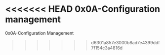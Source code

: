 <<<<<<< HEAD
0x0A-Configuration management
=======
0x0A-Configuration Management
>>>>>>> d6301a857e3000b8ad7e4399ddf7f154c3a4816d
